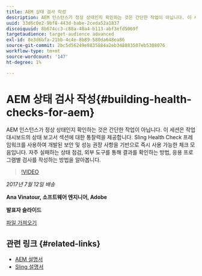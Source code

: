 ```yaml
---
title: AEM 상태 검사 작성
description: AEM 인스턴스가 정상 상태인지 확인하는 것은 간단한 작업이 아닙니다. 이 세션은 작업 대시보드의 상태 보고서 섹션에 대한 통찰력을 제공합니다.
uuid: 33d6c0e2-9bf8-443d-babe-2ceda52a1837
discoiquuid: 8b674cc3-c88a-48a4-b113-abf3efd5069f
targetaudience: target-audience advanced
exl-id: 8e3d6bfa-21bb-4c4e-8b89-580da648ea86
source-git-commit: 2bc5d56249e8835884a2eb348083507eb5308076
workflow-type: tm+mt
source-wordcount: '147'
ht-degree: 1%

---
```


# AEM 상태 검사 작성{#building-health-checks-for-aem}

AEM 인스턴스가 정상 상태인지 확인하는 것은 간단한 작업이 아닙니다. 이 세션은 작업 대시보드의 상태 보고서 섹션에 대한 통찰력을 제공합니다. Sling Health Check 프레임워크를 사용하여 개발된 보안 및 성능 권장 사항을 기반으로 즉시 사용 가능한 체크 모음입니다. 자주 실패하는 상태 점검, 외부 도구를 통해 결과를 확인하는 방법, 응용 프로그램별 검사를 작성하는 방법을 알아봅니다.

>[!VIDEO](https://video.tv.adobe.com/v/19026/?quality=9)

*2017년 7월 12일 배송*

**Ana Vinatour, 소프트웨어 엔지니어, Adobe**

**발표자 슬라이드**

[파일 가져오기](assets/aem-gems-health-checks-for-aem.pdf)

## 관련 링크 {#related-links}

* [AEM 설명서](https://docs.adobe.com/docs/en/aem/6-3/administer/operations/operations-dashboard.html#Health%20Reports)
* [Sling 설명서](https://sling.apache.org/documentation/bundles/sling-health-check-tool.html)